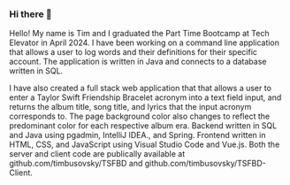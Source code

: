 ### Hi there 👋

<!--
**timbusovsky/timbusovsky** is a ✨ _special_ ✨ repository because its `README.md` (this file) appears on your GitHub profile.

Here are some ideas to get you started:

- 🔭 I’m currently working on ...
- 🌱 I’m currently learning ...
- 👯 I’m looking to collaborate on ...
- 🤔 I’m looking for help with ...
- 💬 Ask me about ...
- 📫 How to reach me: ...
- 😄 Pronouns: ...
- ⚡ Fun fact: ...
-->

Hello!  My name is Tim and I graduated the Part Time Bootcamp at Tech Elevator in April 2024.  I have been working on a command line application that allows a user to log words and their definitions for their specific account.  The application is written in Java and connects to a database written in SQL.

I have also created a full stack web application that  that allows a user to enter a Taylor Swift Friendship Bracelet acronym into a text field input, and returns the album title, song title, and lyrics that the input acronym corresponds to.  The page background color also changes to reflect the predominant color for each respective album era.  Backend written in SQL and Java using pgadmin, IntelliJ IDEA., and Spring.  Frontend written in HTML, CSS, and JavaScript using Visual Studio Code and Vue.js. Both the server and client code are publically available at github.com/timbusovsky/TSFBD and github.com/timbusovsky/TSFBD-Client.
